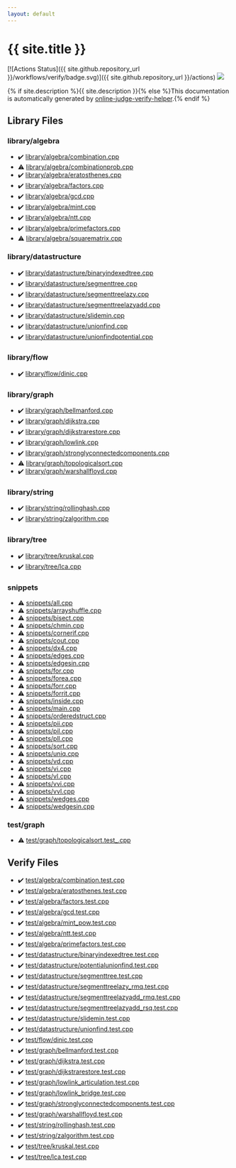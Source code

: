 ```yaml
---
layout: default
---
```


<!-- mathjax config similar to math.stackexchange -->
<script type="text/javascript" async
  src="https://cdnjs.cloudflare.com/ajax/libs/mathjax/2.7.5/MathJax.js?config=TeX-MML-AM_CHTML">
</script>
<script type="text/x-mathjax-config">
  MathJax.Hub.Config({
    TeX: { equationNumbers: { autoNumber: "AMS" }},
    tex2jax: {
      inlineMath: [ ['$','$'] ],
      processEscapes: true
    },
    "HTML-CSS": { matchFontHeight: false },
    displayAlign: "left",
    displayIndent: "2em"
  });
</script>

<script type="text/javascript" src="https://cdnjs.cloudflare.com/ajax/libs/jquery/3.4.1/jquery.min.js"></script>
<script src="https://cdn.jsdelivr.net/npm/jquery-balloon-js@1.1.2/jquery.balloon.min.js" integrity="sha256-ZEYs9VrgAeNuPvs15E39OsyOJaIkXEEt10fzxJ20+2I=" crossorigin="anonymous"></script>
<script type="text/javascript" src="assets/js/copy-button.js"></script>
<link rel="stylesheet" href="assets/css/copy-button.css" />


# {{ site.title }}

[![Actions Status]({{ site.github.repository_url }}/workflows/verify/badge.svg)]({{ site.github.repository_url }}/actions)
<a href="{{ site.github.repository_url }}"><img src="https://img.shields.io/github/last-commit/{{ site.github.owner_name }}/{{ site.github.repository_name }}" /></a>

{% if site.description %}{{ site.description }}{% else %}This documentation is automatically generated by <a href="https://github.com/kmyk/online-judge-verify-helper">online-judge-verify-helper</a>.{% endif %}

## Library Files

<div id="26c2ef729e4bca24cf34dda14fedd106"></div>

### library/algebra

* :heavy_check_mark: <a href="library/library/algebra/combination.cpp.html">library/algebra/combination.cpp</a>
* :warning: <a href="library/library/algebra/combinationprob.cpp.html">library/algebra/combinationprob.cpp</a>
* :heavy_check_mark: <a href="library/library/algebra/eratosthenes.cpp.html">library/algebra/eratosthenes.cpp</a>
* :heavy_check_mark: <a href="library/library/algebra/factors.cpp.html">library/algebra/factors.cpp</a>
* :heavy_check_mark: <a href="library/library/algebra/gcd.cpp.html">library/algebra/gcd.cpp</a>
* :heavy_check_mark: <a href="library/library/algebra/mint.cpp.html">library/algebra/mint.cpp</a>
* :heavy_check_mark: <a href="library/library/algebra/ntt.cpp.html">library/algebra/ntt.cpp</a>
* :heavy_check_mark: <a href="library/library/algebra/primefactors.cpp.html">library/algebra/primefactors.cpp</a>
* :warning: <a href="library/library/algebra/squarematrix.cpp.html">library/algebra/squarematrix.cpp</a>


<div id="94df14f08811b32e8e383a2a55f0c6c5"></div>

### library/datastructure

* :heavy_check_mark: <a href="library/library/datastructure/binaryindexedtree.cpp.html">library/datastructure/binaryindexedtree.cpp</a>
* :heavy_check_mark: <a href="library/library/datastructure/segmenttree.cpp.html">library/datastructure/segmenttree.cpp</a>
* :heavy_check_mark: <a href="library/library/datastructure/segmenttreelazy.cpp.html">library/datastructure/segmenttreelazy.cpp</a>
* :heavy_check_mark: <a href="library/library/datastructure/segmenttreelazyadd.cpp.html">library/datastructure/segmenttreelazyadd.cpp</a>
* :heavy_check_mark: <a href="library/library/datastructure/slidemin.cpp.html">library/datastructure/slidemin.cpp</a>
* :heavy_check_mark: <a href="library/library/datastructure/unionfind.cpp.html">library/datastructure/unionfind.cpp</a>
* :heavy_check_mark: <a href="library/library/datastructure/unionfindpotential.cpp.html">library/datastructure/unionfindpotential.cpp</a>


<div id="befd6e878d04dabe98b2fcf892a1574a"></div>

### library/flow

* :heavy_check_mark: <a href="library/library/flow/dinic.cpp.html">library/flow/dinic.cpp</a>


<div id="c5878b56724fd1eb9362c2254e5c362f"></div>

### library/graph

* :heavy_check_mark: <a href="library/library/graph/bellmanford.cpp.html">library/graph/bellmanford.cpp</a>
* :heavy_check_mark: <a href="library/library/graph/dijkstra.cpp.html">library/graph/dijkstra.cpp</a>
* :heavy_check_mark: <a href="library/library/graph/dijkstrarestore.cpp.html">library/graph/dijkstrarestore.cpp</a>
* :heavy_check_mark: <a href="library/library/graph/lowlink.cpp.html">library/graph/lowlink.cpp</a>
* :heavy_check_mark: <a href="library/library/graph/stronglyconnectedcomponents.cpp.html">library/graph/stronglyconnectedcomponents.cpp</a>
* :warning: <a href="library/library/graph/topologicalsort.cpp.html">library/graph/topologicalsort.cpp</a>
* :heavy_check_mark: <a href="library/library/graph/warshallfloyd.cpp.html">library/graph/warshallfloyd.cpp</a>


<div id="7c4d7dea78114de72b5d81eacef966cd"></div>

### library/string

* :heavy_check_mark: <a href="library/library/string/rollinghash.cpp.html">library/string/rollinghash.cpp</a>
* :heavy_check_mark: <a href="library/library/string/zalgorithm.cpp.html">library/string/zalgorithm.cpp</a>


<div id="8a0c4935c26bc3f080e3e86e308b2132"></div>

### library/tree

* :heavy_check_mark: <a href="library/library/tree/kruskal.cpp.html">library/tree/kruskal.cpp</a>
* :heavy_check_mark: <a href="library/library/tree/lca.cpp.html">library/tree/lca.cpp</a>


<div id="67be68a348da3b850fb7daa10b034528"></div>

### snippets

* :warning: <a href="library/snippets/all.cpp.html">snippets/all.cpp</a>
* :warning: <a href="library/snippets/arrayshuffle.cpp.html">snippets/arrayshuffle.cpp</a>
* :warning: <a href="library/snippets/bisect.cpp.html">snippets/bisect.cpp</a>
* :warning: <a href="library/snippets/chmin.cpp.html">snippets/chmin.cpp</a>
* :warning: <a href="library/snippets/cornerif.cpp.html">snippets/cornerif.cpp</a>
* :warning: <a href="library/snippets/cout.cpp.html">snippets/cout.cpp</a>
* :warning: <a href="library/snippets/dx4.cpp.html">snippets/dx4.cpp</a>
* :warning: <a href="library/snippets/edges.cpp.html">snippets/edges.cpp</a>
* :warning: <a href="library/snippets/edgesin.cpp.html">snippets/edgesin.cpp</a>
* :warning: <a href="library/snippets/for.cpp.html">snippets/for.cpp</a>
* :warning: <a href="library/snippets/forea.cpp.html">snippets/forea.cpp</a>
* :warning: <a href="library/snippets/forr.cpp.html">snippets/forr.cpp</a>
* :warning: <a href="library/snippets/forrit.cpp.html">snippets/forrit.cpp</a>
* :warning: <a href="library/snippets/inside.cpp.html">snippets/inside.cpp</a>
* :warning: <a href="library/snippets/main.cpp.html">snippets/main.cpp</a>
* :warning: <a href="library/snippets/orderedstruct.cpp.html">snippets/orderedstruct.cpp</a>
* :warning: <a href="library/snippets/pii.cpp.html">snippets/pii.cpp</a>
* :warning: <a href="library/snippets/pil.cpp.html">snippets/pil.cpp</a>
* :warning: <a href="library/snippets/pll.cpp.html">snippets/pll.cpp</a>
* :warning: <a href="library/snippets/sort.cpp.html">snippets/sort.cpp</a>
* :warning: <a href="library/snippets/uniq.cpp.html">snippets/uniq.cpp</a>
* :warning: <a href="library/snippets/vd.cpp.html">snippets/vd.cpp</a>
* :warning: <a href="library/snippets/vi.cpp.html">snippets/vi.cpp</a>
* :warning: <a href="library/snippets/vl.cpp.html">snippets/vl.cpp</a>
* :warning: <a href="library/snippets/vvi.cpp.html">snippets/vvi.cpp</a>
* :warning: <a href="library/snippets/vvl.cpp.html">snippets/vvl.cpp</a>
* :warning: <a href="library/snippets/wedges.cpp.html">snippets/wedges.cpp</a>
* :warning: <a href="library/snippets/wedgesin.cpp.html">snippets/wedgesin.cpp</a>


<div id="baa37bfd168b079b758c0db816f7295f"></div>

### test/graph

* :warning: <a href="library/test/graph/topologicalsort.test_.cpp.html">test/graph/topologicalsort.test_.cpp</a>


## Verify Files

* :heavy_check_mark: <a href="verify/test/algebra/combination.test.cpp.html">test/algebra/combination.test.cpp</a>
* :heavy_check_mark: <a href="verify/test/algebra/eratosthenes.test.cpp.html">test/algebra/eratosthenes.test.cpp</a>
* :heavy_check_mark: <a href="verify/test/algebra/factors.test.cpp.html">test/algebra/factors.test.cpp</a>
* :heavy_check_mark: <a href="verify/test/algebra/gcd.test.cpp.html">test/algebra/gcd.test.cpp</a>
* :heavy_check_mark: <a href="verify/test/algebra/mint_pow.test.cpp.html">test/algebra/mint_pow.test.cpp</a>
* :heavy_check_mark: <a href="verify/test/algebra/ntt.test.cpp.html">test/algebra/ntt.test.cpp</a>
* :heavy_check_mark: <a href="verify/test/algebra/primefactors.test.cpp.html">test/algebra/primefactors.test.cpp</a>
* :heavy_check_mark: <a href="verify/test/datastructure/binaryindexedtree.test.cpp.html">test/datastructure/binaryindexedtree.test.cpp</a>
* :heavy_check_mark: <a href="verify/test/datastructure/potentialunionfind.test.cpp.html">test/datastructure/potentialunionfind.test.cpp</a>
* :heavy_check_mark: <a href="verify/test/datastructure/segmenttree.test.cpp.html">test/datastructure/segmenttree.test.cpp</a>
* :heavy_check_mark: <a href="verify/test/datastructure/segmenttreelazy_rmq.test.cpp.html">test/datastructure/segmenttreelazy_rmq.test.cpp</a>
* :heavy_check_mark: <a href="verify/test/datastructure/segmenttreelazyadd_rmq.test.cpp.html">test/datastructure/segmenttreelazyadd_rmq.test.cpp</a>
* :heavy_check_mark: <a href="verify/test/datastructure/segmenttreelazyadd_rsq.test.cpp.html">test/datastructure/segmenttreelazyadd_rsq.test.cpp</a>
* :heavy_check_mark: <a href="verify/test/datastructure/slidemin.test.cpp.html">test/datastructure/slidemin.test.cpp</a>
* :heavy_check_mark: <a href="verify/test/datastructure/unionfind.test.cpp.html">test/datastructure/unionfind.test.cpp</a>
* :heavy_check_mark: <a href="verify/test/flow/dinic.test.cpp.html">test/flow/dinic.test.cpp</a>
* :heavy_check_mark: <a href="verify/test/graph/bellmanford.test.cpp.html">test/graph/bellmanford.test.cpp</a>
* :heavy_check_mark: <a href="verify/test/graph/dijkstra.test.cpp.html">test/graph/dijkstra.test.cpp</a>
* :heavy_check_mark: <a href="verify/test/graph/dijkstrarestore.test.cpp.html">test/graph/dijkstrarestore.test.cpp</a>
* :heavy_check_mark: <a href="verify/test/graph/lowlink_articulation.test.cpp.html">test/graph/lowlink_articulation.test.cpp</a>
* :heavy_check_mark: <a href="verify/test/graph/lowlink_bridge.test.cpp.html">test/graph/lowlink_bridge.test.cpp</a>
* :heavy_check_mark: <a href="verify/test/graph/stronglyconnectedcomponents.test.cpp.html">test/graph/stronglyconnectedcomponents.test.cpp</a>
* :heavy_check_mark: <a href="verify/test/graph/warshallfloyd.test.cpp.html">test/graph/warshallfloyd.test.cpp</a>
* :heavy_check_mark: <a href="verify/test/string/rollinghash.test.cpp.html">test/string/rollinghash.test.cpp</a>
* :heavy_check_mark: <a href="verify/test/string/zalgorithm.test.cpp.html">test/string/zalgorithm.test.cpp</a>
* :heavy_check_mark: <a href="verify/test/tree/kruskal.test.cpp.html">test/tree/kruskal.test.cpp</a>
* :heavy_check_mark: <a href="verify/test/tree/lca.test.cpp.html">test/tree/lca.test.cpp</a>


